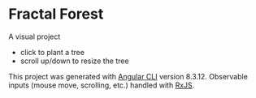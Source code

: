 # Fractal Forest

A visual project
- click to plant a tree
- scroll up/down to resize the tree

This project was generated with [Angular CLI](https://github.com/angular/angular-cli) version 8.3.12.
Observable inputs (mouse move, scrolling, etc.) handled with [RxJS](https://rxjs-dev.firebaseapp.com/).